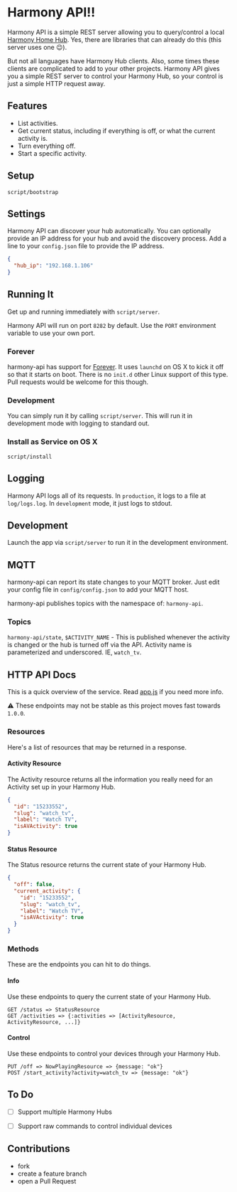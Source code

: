 # Harmony API!!

Harmony API is a simple REST server allowing you to query/control a local [Harmony
Home Hub](http://myharmony.com/products/detail/home-hub/). Yes, there are libraries
that can already do this (this server uses one :wink:).

But not all languages have Harmony Hub clients. Also, some times these clients are
complicated to add to your other projects. Harmony API gives you a simple REST server
to control your Harmony Hub, so your control is just a simple HTTP request away.

## Features

* List activities.
* Get current status, including if everything is off, or what the current activity is.
* Turn everything off.
* Start a specific activity.

## Setup

    script/bootstrap

## Settings

Harmony API can discover your hub automatically. You can optionally provide an
IP address for your hub and avoid the discovery process. Add a line to your
`config.json` file to provide the IP address.

```json
{
  "hub_ip": "192.168.1.106"
}
```

## Running It
Get up and running immediately with `script/server`.

Harmony API will run on port `8282` by default. Use the `PORT` environment
variable to use your own port.

### Forever
harmony-api has support for [Forever](https://github.com/foreverjs/forever). It uses
`launchd` on OS X to kick it off so that it starts on boot. There is no `init.d`
other Linux support of this type. Pull requests would be welcome for this though.

### Development
You can simply run it by calling `script/server`. This will run it in development
mode with logging to standard out.

### Install as Service on OS X

    script/install

## Logging

Harmony API logs all of its requests. In `production`, it logs to a file at `log/logs.log`.
In `development` mode, it just logs to stdout.

## Development

Launch the app via `script/server` to run it in the development environment.

## MQTT

harmony-api can report its state changes to your MQTT broker. Just edit your
config file in `config/config.json` to add your MQTT host.

harmony-api publishes topics with the namespace of: `harmony-api`.

### Topics

`harmony-api/state`, `$ACTIVITY_NAME` - This is published whenever the activity
is changed or the hub is turned off via the API. Activity name is parameterized
and underscored. IE, `watch_tv`.

## HTTP API Docs

This is a quick overview of the service. Read [app.js](app.js) if you need more
info.

:warning: These endpoints may not be stable as this project moves fast towards
`1.0.0`.

### Resources

Here's a list of resources that may be returned in a response.

#### Activity Resource

The Activity resource returns all the information you really need for an
Activity set up in your Harmony Hub.

```json
{
  "id": "15233552",
  "slug": "watch_tv",
  "label": "Watch TV",
  "isAVActivity": true
}
```

#### Status Resource

The Status resource returns the current state of your Harmony Hub.

```json
{
  "off": false,
  "current_activity": {
    "id": "15233552",
    "slug": "watch_tv",
    "label": "Watch TV",
    "isAVActivity": true
  }
}
```

### Methods

These are the endpoints you can hit to do things.

#### Info
  Use these endpoints to query the current state of your Harmony Hub.

    GET /status => StatusResource
    GET /activities => {:activities => [ActivityResource, ActivityResource, ...]}

#### Control
  Use these endpoints to control your devices through your Harmony Hub.

    PUT /off => NowPlayingResource => {message: "ok"}
    POST /start_activity?activity=watch_tv => {message: "ok"}

## To Do

- [ ] Support multiple Harmony Hubs
- [ ] Support raw commands to control individual devices


## Contributions

* fork
* create a feature branch
* open a Pull Request
